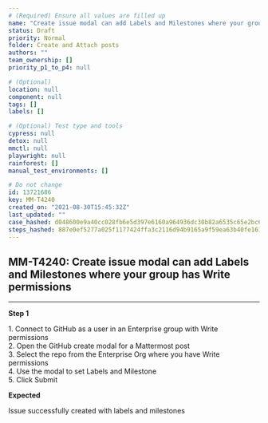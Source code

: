 ```yaml
---
# (Required) Ensure all values are filled up
name: "Create issue modal can add Labels and Milestones where your group has Write permissions"
status: Draft
priority: Normal
folder: Create and Attach posts
authors: ""
team_ownership: []
priority_p1_to_p4: null

# (Optional)
location: null
component: null
tags: []
labels: []

# (Optional) Test type and tools
cypress: null
detox: null
mmctl: null
playwright: null
rainforest: []
manual_test_environments: []

# Do not change
id: 13721686
key: MM-T4240
created_on: "2021-08-30T15:45:32Z"
last_updated: ""
case_hashed: d048600e9a40cc028fb6e5d397e6160a964936dc30b82a6535c65e2bc66dc723df252efb63d5900ac5d5b0143c6f3ec7
steps_hashed: 887e0ef5277a025f1177424ffa3c2116d94b9165a9f59ea63b40fe1611500cbd61ec7fdbc88f054bc7b160e827cb3c66
---
```


<!-- (Auto-generated) Based on frontmatter's "key" and "name" -->

## MM-T4240: Create issue modal can add Labels and Milestones where your group has Write permissions

---

**Step 1**

1\. Connect to GitHub as a user in an Enterprise group with Write permissions\
2\. Open the GitHub create modal for a Mattermost post\
3\. Select the repo from the Enterprise Org where you have Write permissions\
4\. Use the modal to set Labels and Milestone\
5\. Click Submit

**Expected**

Issue successfully created with labels and milestones
